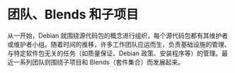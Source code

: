 # 团队、Blends 和子项目

从一开始，Debian 就围绕源代码包的概念进行组织，每个源代码包都有其维护者或维护者小组。随着时间的推移，许多工作团队应运而生，负责基础设施的管理、与特定软件包无关的任务（如质量保证、Debian 政策、安装程序等）的管理。最近一系列团队则围绕子项目和 Blends（套件集合）而发展起来。